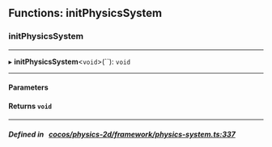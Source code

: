 ## Functions: initPhysicsSystem

### initPhysicsSystem


___
▸ **initPhysicsSystem**<`void`\>(``): `void`
___


#### Parameters


#### Returns `void` 
___


##### Defined in &nbsp;   [cocos/physics-2d/framework/physics-system.ts:337](https://github.com/cocos-creator/engine/blob/c7bf6b8a9/cocos/physics-2d/framework/physics-system.ts#L337)&nbsp;
